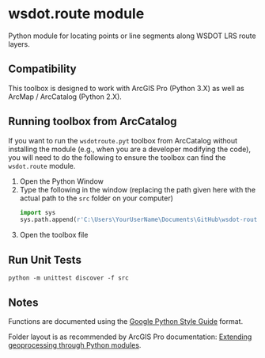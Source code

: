 wsdot.route module
=================

Python module for locating points or line segments along WSDOT LRS route layers.

Compatibility
-------------

This toolbox is designed to work with ArcGIS Pro (Python 3.X) as well as ArcMap / ArcCatalog (Python 2.X).


Running toolbox from ArcCatalog
-------------------------------

If you want to run the `wsdotroute.pyt` toolbox from ArcCatalog without installing the module (e.g., when you are a developer modifying the code), you will need to do the following to ensure the toolbox can find the `wsdot.route` module.

1. Open the Python Window
2. Type the following in the window (replacing the path given here with the actual path to the `src` folder on your computer)
    ```python
    import sys
    sys.path.append(r'C:\Users\YourUserName\Documents\GitHub\wsdot-route-gp\src')
    ```
3. Open the toolbox file

Run Unit Tests
--------------

```console
python -m unittest discover -f src
```

Notes
-----
Functions are documented using the [Google Python Style Guide] format.

Folder layout is as recommended by ArcGIS Pro documentation: [Extending geoprocessing through Python modules].


[Google Python Style Guide]:https://google.github.io/styleguide/pyguide.html
[Extending geoprocessing through Python modules]:https://pro.arcgis.com/en/pro-app/arcpy/geoprocessing_and_python/extending-geoprocessing-through-python-modules.htm